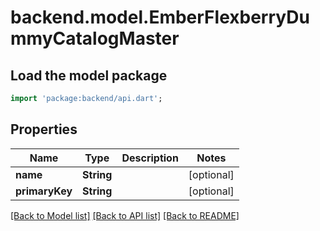 # backend.model.EmberFlexberryDummyCatalogMaster

## Load the model package
```dart
import 'package:backend/api.dart';
```

## Properties
Name | Type | Description | Notes
------------ | ------------- | ------------- | -------------
**name** | **String** |  | [optional] 
**primaryKey** | **String** |  | [optional] 

[[Back to Model list]](../README.md#documentation-for-models) [[Back to API list]](../README.md#documentation-for-api-endpoints) [[Back to README]](../README.md)


